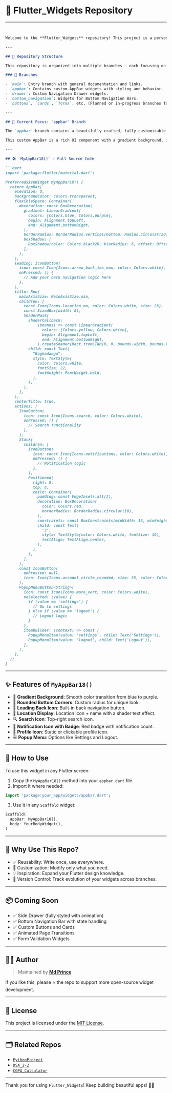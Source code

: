 # 🌟 Flutter_Widgets Repository
---

````markdown


Welcome to the **Flutter_Widgets** repository! This project is a personal collection of reusable and customizable Flutter UI components (widgets) that can be easily imported and used in any Flutter application. Whether you're building a personal app, a professional project, or prototyping something new — these widgets are designed to save time and enforce design consistency across your Flutter projects.

---

## 📁 Repository Structure

This repository is organized into multiple branches — each focusing on a specific widget or group of related widgets.

### 🔀 Branches

- `main`: Entry branch with general documentation and links.
- `appbar`: Contains custom AppBar widgets with styling and behavior.
- `drawer`: Custom Navigation Drawer widgets.
- `bottom_navigation`: Widgets for Bottom Navigation Bars.
- `buttons`, `cards`, `forms`, etc. (Planned or in-progress branches for future components)

---

## 📌 Current Focus: `appbar` Branch

The `appbar` branch contains a beautifully crafted, fully customizable **Flutter AppBar widget** named `MyAppBar18()`.

This custom AppBar is a rich UI component with a gradient background, icons, notifications, badge counts, and flexible navigation functionality.

---

## 🛠️ `MyAppBar18()` - Full Source Code

```dart
import 'package:flutter/material.dart';

PreferredSizeWidget MyAppBar18() {
  return AppBar(
    elevation: 8,
    backgroundColor: Colors.transparent,
    flexibleSpace: Container(
      decoration: const BoxDecoration(
        gradient: LinearGradient(
          colors: [Colors.blue, Colors.purple],
          begin: Alignment.topLeft,
          end: Alignment.bottomRight,
        ),
        borderRadius: BorderRadius.vertical(bottom: Radius.circular(20)),
        boxShadow: [
          BoxShadow(color: Colors.black26, blurRadius: 8, offset: Offset(0, 4)),
        ],
      ),
    ),
    leading: IconButton(
      icon: const Icon(Icons.arrow_back_ios_new, color: Colors.white),
      onPressed: () {
        // Add your back navigation logic here
      },
    ),
    title: Row(
      mainAxisSize: MainAxisSize.min,
      children: [
        const Icon(Icons.location_on, color: Colors.white, size: 28),
        const SizedBox(width: 8),
        ShaderMask(
          shaderCallback:
              (bounds) => const LinearGradient(
                colors: [Colors.yellow, Colors.white],
                begin: Alignment.topLeft,
                end: Alignment.bottomRight,
              ).createShader(Rect.fromLTWH(0, 0, bounds.width, bounds.height)),
          child: const Text(
            "Baghadanga",
            style: TextStyle(
              color: Colors.white,
              fontSize: 22,
              fontWeight: FontWeight.bold,
            ),
          ),
        ),
      ],
    ),
    centerTitle: true,
    actions: [
      IconButton(
        icon: const Icon(Icons.search, color: Colors.white),
        onPressed: () {
          // Search functionality
        },
      ),
      Stack(
        children: [
          IconButton(
            icon: const Icon(Icons.notifications, color: Colors.white),
            onPressed: () {
              // Notification logic
            },
          ),
          Positioned(
            right: 8,
            top: 8,
            child: Container(
              padding: const EdgeInsets.all(2),
              decoration: BoxDecoration(
                color: Colors.red,
                borderRadius: BorderRadius.circular(10),
              ),
              constraints: const BoxConstraints(minWidth: 16, minHeight: 16),
              child: const Text(
                '3',
                style: TextStyle(color: Colors.white, fontSize: 10),
                textAlign: TextAlign.center,
              ),
            ),
          ),
        ],
      ),
      const IconButton(
        onPressed: null,
        icon: Icon(Icons.account_circle_rounded, size: 35, color: Colors.white),
      ),
      PopupMenuButton<String>(
        icon: const Icon(Icons.more_vert, color: Colors.white),
        onSelected: (value) {
          if (value == 'settings') {
            // Go to settings
          } else if (value == 'logout') {
            // Logout logic
          }
        },
        itemBuilder: (context) => const [
          PopupMenuItem(value: 'settings', child: Text('Settings')),
          PopupMenuItem(value: 'logout', child: Text('Logout')),
        ],
      ),
    ],
  );
}
````

---

## ✨ Features of `MyAppBar18()`

* 🎨 **Gradient Background**: Smooth color transition from blue to purple.
* 🧩 **Rounded Bottom Corners**: Custom radius for unique look.
* 🧭 **Leading Back Icon**: Built-in back navigation button.
* 📍 **Location Display**: Location icon + name with a shader text effect.
* 🔍 **Search Icon**: Top-right search icon.
* 🔔 **Notification Icon with Badge**: Red badge with notification count.
* 👤 **Profile Icon**: Static or clickable profile icon.
* ☰ **Popup Menu**: Options like Settings and Logout.

---

## 🚀 How to Use

To use this widget in any Flutter screen:

1. Copy the `MyAppBar18()` method into your `appbar.dart` file.
2. Import it where needed:

```dart
import 'package:your_app/widgets/appbar.dart';
```

3. Use it in any `Scaffold` widget:

```dart
Scaffold(
  appBar: MyAppBar18(),
  body: YourBodyWidget(),
)
```

---

## 📌 Why Use This Repo?

* ✅ Reusability: Write once, use everywhere.
* 🎯 Customization: Modify only what you need.
* 💡 Inspiration: Expand your Flutter design knowledge.
* 🔄 Version Control: Track evolution of your widgets across branches.

---

## 📦 Coming Soon

* ✅ Side Drawer (fully styled with animation)
* ✅ Bottom Navigation Bar with state handling
* ✅ Custom Buttons and Cards
* ✅ Animated Page Transitions
* ✅ Form Validation Widgets

---

## 👨‍💻 Author

> Maintained by [**Md Prince**](https://github.com/CodderPrince)

If you like this, please ⭐ the repo to support more open-source widget development.

---

## 📜 License

This project is licensed under the [MIT License](LICENSE).

---

## 🗂️ Related Repos

* [`PythonProject`](https://github.com/CodderPrince/PythonProject)
* [`DSA_2-2`](https://github.com/CodderPrince/DSA_2-2)
* [`CGPA_Calculator`](https://github.com/CodderPrince/CGPA_Calculator)

---

Thank you for using `Flutter_Widgets`!
Keep building beautiful apps! 💙🧩

